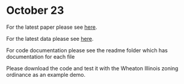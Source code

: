 # October 23

For the latest paper please see [here](https://papers.ssrn.com/sol3/papers.cfm?abstract_id=4627587). 

For the latest data please see [here](https://www.dropbox.com/scl/fi/x6zr6ejh63frx65qneq92/Public-Dataset-v1.xlsx?rlkey=zxjjj2j7tt54imatif2gjddql&st=u6h0kmhk&dl=0).

For code documentation please see the readme folder which has documentation for each file

Please download the code and test it with the Wheaton Illinois zoning ordinance as an example demo. 